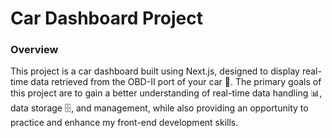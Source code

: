 # Car Dashboard Project
### Overview
This project is a car dashboard built using Next.js, designed to display real-time data retrieved from the OBD-II port of your car 🚗. The primary goals of this project are to gain a better understanding of real-time data handling 📊, data storage 🗄️, and management, while also providing an opportunity to practice and enhance my front-end development skills.

